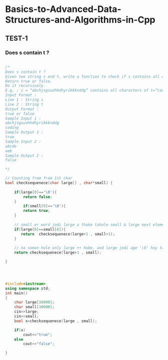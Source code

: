 # Basics-to-Advanced-Data-Structures-and-Algorithms-in-Cpp

## TEST-1
### Does s contain t ?
<!-- ``
Does s contain t ?
Given two string s and t, write a function to check if s contains all characters of t (in the same order as they are in string t).
Return true or false.
Do it recursively.
E.g. : s = “abchjsgsuohhdhyrikkknddg” contains all characters of t=”coding” in the same order. So function will return true.
Input Format :
Line 1 : String s
Line 2 : String t
Output Format :
true or false
Sample Input 1 :
abchjsgsuohhdhyrikkknddg
coding
Sample Output 1 :
true
Sample Input 2 :
abcde
aeb
Sample Output 2 :
false
`` -->

```cpp

/*
Does s contain t ?
Given two string s and t, write a function to check if s contains all characters of t (in the same order as they are in string t).
Return true or false.
Do it recursively.
E.g. : s = “abchjsgsuohhdhyrikkknddg” contains all characters of t=”coding” in the same order. So function will return true.
Input Format :
Line 1 : String s
Line 2 : String t
Output Format :
true or false
Sample Input 1 :
abchjsgsuohhdhyrikkknddg
coding
Sample Output 1 :
true
Sample Input 2 :
abcde
aeb
Sample Output 2 :
false

*/

// Counting from from 1st char
bool checksequenece(char large[] , char*small) {
    
    if(large[0]=='\0'){
        return false;
    }
        if(small[0]=='\0'){
        return true;
    }
    
    // small er word jodi large a thake tahole small & large next elements a jabe.
    if(large[0]==small[0]){
       return  checksequenece(large+1 , small+1);
    }
    
    // na soman hole only large ++ hobe. and large jodi age '\0' hoy tahole flase
    return checksequenece(large+1 , small);

}




#include<iostream>
using namespace std;
int main()
{
	char large[10000];
	char small[10000];
	cin>>large;
	cin>>small;
	bool x=checksequenece(large , small);

	if(x)
		cout<<"true";
	else
		cout<<"false";

}

```
